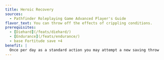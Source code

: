 ```yaml
---
title: Heroic Recovery
sources:
  - Pathfinder Roleplaying Game Advanced Player's Guide
flavor_text: You can throw off the effects of crippling conditions.
prerequisites:
  - [Diehard](/feats/diehard/)
  - [Endurance](/feats/endurance/)
  - base Fortitude save +4
benefit: |
  Once per day as a standard action you may attempt a new saving throw against a harmful condition or affliction requiring a Fortitude save that is affecting you. If this save against the affliction fails, there is no additional effect, but a successful save counts toward curing an affliction such as poison or disease. You cannot use this feat to recover from instantaneous effects, effects that do not allow a saving throw, or effects that do not require a Fortitude save.
---
```


